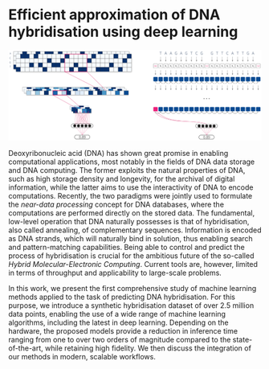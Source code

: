 # Efficient approximation of DNA hybridisation using deep learning
![](figures/github-landing.png)

Deoxyribonucleic acid (DNA) has shown great promise in enabling computational applications, most notably in the fields of DNA data storage and DNA computing. The former exploits the natural properties of DNA, such as high storage density and longevity, for the archival of digital information, while the latter aims to use the interactivity of DNA to encode computations. Recently, the two paradigms were jointly used to formulate the *near-data processing* concept for DNA databases, where the computations are performed directly on the stored data. The fundamental, low-level operation that DNA naturally possesses is that of hybridisation, also called annealing, of complementary sequences. Information is encoded as DNA strands, which will naturally bind in solution, thus enabling search and pattern-matching capabilities. Being able to control and predict the process of hybridisation is crucial for the ambitious future of the so-called *Hybrid Molecular-Electronic Computing*. Current tools are, however, limited in terms of throughput and applicability to large-scale problems.

In this work, we present the first comprehensive study of machine learning methods applied to the task of predicting DNA hybridisation. For this purpose, we introduce a synthetic hybridisation dataset of over 2.5 million data points, enabling the use of a wide range of machine learning algorithms, including the latest in deep learning. Depending on the hardware, the proposed models provide a reduction in inference time ranging from one to over two orders of magnitude compared to the state-of-the-art, while retaining high fidelity. We then discuss the integration of our methods in modern, scalable workflows.

